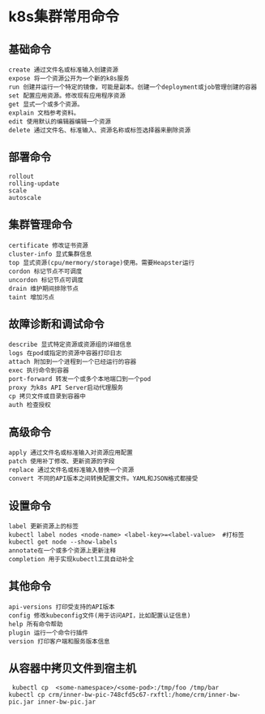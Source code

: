 # k8s集群常用命令

## 基础命令

```text
create 通过文件名或标准输入创建资源
expose 将一个资源公开为一个新的k8s服务
run 创建并运行一个特定的镜像，可能是副本。创建一个deployment或job管理创建的容器
set 配置应用资源。修改现有应用程序资源
get 显式一个或多个资源。
explain 文档参考资料。
edit 使用默认的编辑器编辑一个资源
delete 通过文件名、标准输入、资源名称或标签选择器来删除资源
```

## 部署命令

```text
rollout
rolling-update
scale
autoscale
```

## 集群管理命令

```text
certificate 修改证书资源
cluster-info 显式集群信息
top 显式资源(cpu/mermory/storage)使用。需要Heapster运行
cordon 标记节点不可调度
uncordon 标记节点可调度
drain 维护期间排除节点
taint 增加污点
```

## 故障诊断和调试命令

```text
describe 显式特定资源或资源组的详细信息
logs 在pod或指定的资源中容器打印日志
attach 附加到一个进程到一个已经运行的容器
exec 执行命令到容器
port-forward 转发一个或多个本地端口到一个pod
proxy 为k8s API Server启动代理服务
cp 拷贝文件或目录到容器中
auth 检查授权
```

## 高级命令

```text
apply 通过文件名或标准输入对资源应用配置
patch 使用补丁修改、更新资源的字段
replace 通过文件名或标准输入替换一个资源
convert 不同的API版本之间转换配置文件。YAML和JSON格式都接受
```

## 设置命令

```text
label 更新资源上的标签
kubectl label nodes <node-name> <label-key>=<label-value>  #打标签
kubectl get node --show-labels
annotate在一个或多个资源上更新注释
completion 用于实现kubectl工具自动补全
```

## 其他命令

```text
api-versions 打印受支持的API版本
config 修改kubeconfig文件(用于访问API，比如配置认证信息)
help 所有命令帮助
plugin 运行一个命令行插件
version 打印客户端和服务版本信息
```

## 从容器中拷贝文件到宿主机

```text
 kubectl cp  <some-namespace>/<some-pod>:/tmp/foo /tmp/bar
kubectl cp crm/inner-bw-pic-748cfd5c67-rxftl:/home/crm/inner-bw-pic.jar inner-bw-pic.jar
```

